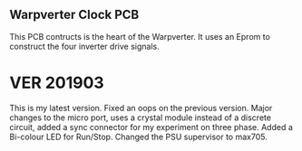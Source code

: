 ## Warpverter Clock PCB

This PCB contructs is the heart of the Warpverter.  It uses an Eprom to construct the four inverter drive signals.

# VER 201903

This is my latest version. Fixed an oops on the previous version.  Major changes to the micro port, uses a crystal module instead of a discrete circuit, added a sync connector for my experiment on three phase.  Added a Bi-colour LED for Run/Stop.  Changed the PSU supervisor to max705.
